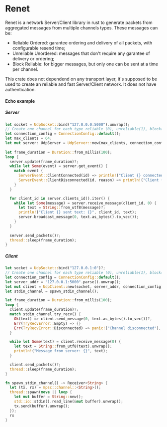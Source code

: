 # Renet
Renet is a network Server/Client library in rust to generate packets from aggregated messages from multiple channels types. These messages can be:

- Reliable Ordered: garantee ordering and delivery of all packets, with configurable resend time;
- Unreliable Unordered: messages that don't require any garantee of delivery or ordering;
- Block Reliable: for bigger messages, but only one can be sent at a time per channel.

This crate does not dependend on any transport layer, it's supposed to be used to create an reliable and fast Server/Client network.
It does not have authentication.

#### Echo example
##### Server

```rust
let socket = UdpSocket::bind("127.0.0.0:5000").unwrap();
// Create one channel for each type reliable (0), unreliable(1), block(2)
let connection_config = ConnectionConfig::default();
let max_clients = 64;
let mut server: UdpServer = UdpServer::new(max_clients, connection_config, socket)?;
    
let frame_duration = Duration::from_millis(100);
loop {
  server.update(frame_duration)?;
  while let Some(event) = server.get_event() {
    match event {
      ServerEvent::ClientConnected(id) => println!("Client {} connected.", id),
      ServerEvent::ClientDisconnected(id, reason) => println!("Client {} disconnected: {}", id, reason)
    }
  }

  for client_id in server.clients_id().iter() {
    while let Some(message) = server.receive_message(client_id, 0) {
      let text = String::from_utf8(message)?;
      println!("Client {} sent text: {}", client_id, text);
      server.broadcast_message(0, text.as_bytes().to_vec());
    }
  }
        
  server.send_packets()?;
  thread::sleep(frame_duration);
}
```

##### Client
```rust
let socket = UdpSocket::bind("127.0.0.1:0")?;
// Create one channel for each type reliable (0), unreliable(1), block(2)
let connection_config = ConnectionConfig::default();
let server_addr = "127.0.0.1:5000".parse().unwrap();
let mut client = UdpClient::new(socket, server_addr, connection_config)?;
let stdin_channel = spawn_stdin_channel();

let frame_duration = Duration::from_millis(100);
loop {
  client.update(frame_duration)?;
  match stdin_channel.try_recv() {
    Ok(text) => client.send_message(0, text.as_bytes().to_vec())?,
    Err(TryRecvError::Empty) => {}
    Err(TryRecvError::Disconnected) => panic!("Channel disconnected"),
  }

  while let Some(text) = client.receive_message(0) {
    let text = String::from_utf8(text).unwrap();
    println!("Message from server: {}", text);
  }

  client.send_packets()?;
  thread::sleep(frame_duration);
}

fn spawn_stdin_channel() -> Receiver<String> {
  let (tx, rx) = mpsc::channel::<String>();
  thread::spawn(move || loop {
    let mut buffer = String::new();
    std::io::stdin().read_line(&mut buffer).unwrap();
    tx.send(buffer).unwrap();
  });
  rx
}

```
 
